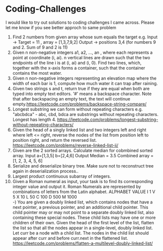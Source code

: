 # Coding-Challenges
I would like to try out solutions to coding challenges I came across. Please let me know if you see better approch to same problem
1) Find 2 numbers from given array whose sum equals the target
  e.g. Input -> Target = 11 , array = [1,3,7,9,2]
       Output -> positions 3,4 (for numbers 9 and 2. Sum of 9 and 2 is 11)
2) Given n non-negative integers a1, a2, ..., an , where each represents a point at coordinate (i, ai). n vertical lines are drawn such that the two endpoints of the line i is at (i, ai) and (i, 0). Find two lines, which, together with the x-axis forms a container, such that the container contains the most water.
3) Given n non-negative integers representing an elevation map where the width of each bar is 1, compute how much water it can trap after raining.
4) Given two strings s and t, return true if they are equal when both are typed into empty text editors. '#' means a backspace character.
Note that after backspacing an empty text, the text will continue empty.<a>https://leetcode.com/problems/backspace-string-compare/<a>
5) Longest substring we can form without repeating characters e.g. "abcbdca" - abc, cbd, bdca are substrings without repeating characters. Longest has length 4. <a>https://leetcode.com/problems/longest-substring-without-repeating-characters/<a>
6) Given the head of a singly linked list and two integers left and right where left <= right, reverse the nodes of the list from position left to position right, and return the reversed list.
<a>https://leetcode.com/problems/reverse-linked-list-ii/<a>
7) Given are the 2 sorted arrays. Calculate median for cobmbined sorted array. 
Input 
a=[1,3,5]
b=[2,4,6]
Output
Median = 3.5
Combined array = [1, 2, 3, 4, 5, 6]
8) Serialize and deserialize binary tree. Make sure not to reconstruct tree again in deserialization process.. 
9) Largest product continuous subarray of integers.
10) Given a Roman numeral as input, your task is to find its corresponding integer value and output it. Roman Numerals are represented by combinations of letters from the Latin alphabet.
ALPHABET           VALUE
I                   1
V                   5
X                   10
L                   50
C                   100 
D                   500
M                   1000  
-) You are given a doubly linked list, which contains nodes that have a next pointer, a previous pointer, and an additional child pointer. This child pointer may or may not point to a separate doubly linked list, also containing these special nodes. These child lists may have one or more children of their own.
Given the head of the first level of the list, flatten the list so that all the nodes appear in a single-level, doubly linked list. Let curr be a node with a child list. The nodes in the child list should appear after curr and before curr.next in the flattened list.
<a>https://leetcode.com/problems/flatten-a-multilevel-doubly-linked-list/<a>